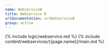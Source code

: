 ```yaml
---
name: WebserviceB
title: Webservice B
urlDocumentation: urlWebserviceB
group: active
---
```

{% include logic/webservice.md %}
{% include content/webservices/{{page.name}}/main.md %}

